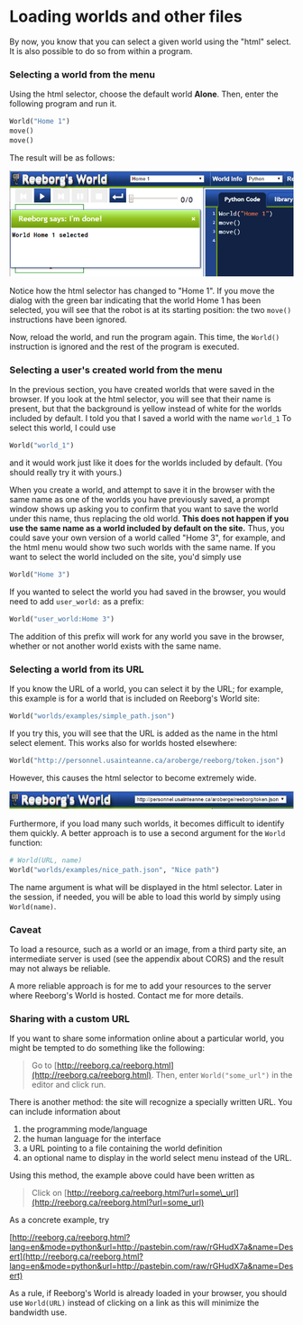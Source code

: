 # Loading worlds and other files

By now, you know that you can select a given world using the "html" select. It is also possible to do so from within a program.

### Selecting a world from the menu

Using the html selector, choose the default world **Alone**. Then, enter the following program and run it.

```py
World("Home 1")
move()
move()
```

The result will be as follows:

![](/assets/world_run_select.png)

Notice how the html selector has changed to "Home 1". If you move the dialog with the green bar indicating that the world Home 1 has been selected, you will see that the robot is at its starting position: the two `move()` instructions have been ignored.

Now, reload the world, and run the program again. This time, the `World()` instruction is ignored and the rest of the program is executed.

### Selecting a user's created world from the menu

In the previous section, you have created worlds that were saved in the browser. If you look at the html selector, you will see that their name is present, but that the background is yellow instead of white for the worlds included by default. I told you that I saved a world with the name `world_1` To select this world, I could use

```py
World("world_1")
```

and it would work just like it does for the worlds included by default. \(You should really try it with yours.\)

When you create a world, and attempt to save it in the browser with the same name as one of the worlds you have previously saved, a prompt window shows up asking you to confirm that you want to save the world under this name, thus replacing the old world. **This does not happen if you use the same name as a world included by default on the site.** Thus, you could save your own version of a world called "Home 3", for example, and the html menu would show two such worlds with the same name. If you want to select the world included on the site, you'd simply use

```py
World("Home 3")
```

If you wanted to select the world you had saved in the browser, you would need to add `user_world:` as a prefix:

```py
World("user_world:Home 3")
```

The addition of this prefix will work for any world you save in the browser, whether or not another world exists with the same name.

### Selecting a world from its URL

If you know the URL of a world, you can select it by the URL; for example, this example is for a world that is included on Reeborg's World site:

```py
World("worlds/examples/simple_path.json")
```

If you try this, you will see that the URL is added as the name in the html select element. This works also for worlds hosted elsewhere:

```py
World("http://personnel.usainteanne.ca/aroberge/reeborg/token.json")
```

However, this causes the html selector to become extremely wide.

![](/assets/long_html_select.png)

Furthermore, if you load many such worlds, it becomes difficult to identify them quickly. A better approach is to use a second argument for the `World` function:

```py
# World(URL, name)
World("worlds/examples/nice_path.json", "Nice path")
```

The name argument is what will be displayed in the html selector.  Later in the session, if needed, you will be able to load this world by simply using `World(name)`.

### Caveat

To load a resource, such as a world or an image, from a third party site, an intermediate server is used (see the appendix about CORS) and the result may not always be reliable.

A more reliable approach is for me to add your resources to the server where Reeborg's World is hosted. Contact me for more details.

### Sharing with a custom URL

If you want to share some information online about a particular world, you might be tempted to do something like the following:

> Go to [http://reeborg.ca/reeborg.html](http://reeborg.ca/reeborg.html). Then, enter `World("some_url")` in the editor and click run.

There is another method: the site will recognize a specially written URL. You can include information about

1. the programming mode/language
2. the human language for the interface
3. a URL pointing to a file containing the world definition
4. an optional name to display in the world select menu instead of the URL.

Using this method, the example above could have been written as

> Click on [http://reeborg.ca/reeborg.html?url=some\_url](http://reeborg.ca/reeborg.html?url=some_url)

As a concrete example, try

[http://reeborg.ca/reeborg.html?lang=en&mode=python&url=http://pastebin.com/raw/rGHudX7a&name=Desert](http://reeborg.ca/reeborg.html?lang=en&mode=python&url=http://pastebin.com/raw/rGHudX7a&name=Desert)

As a rule, if Reeborg's World is already loaded in your browser, you should use `World(URL)` instead of clicking on a link as this will minimize the bandwidth use.

